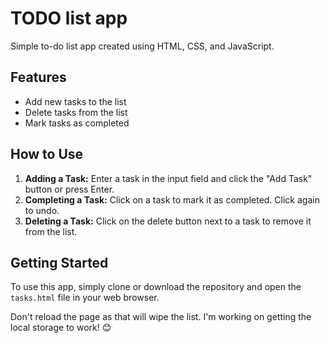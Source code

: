 # TODO list app
Simple to-do list app created using HTML, CSS, and JavaScript.

## Features
- Add new tasks to the list
- Delete tasks from the list
- Mark tasks as completed

## How to Use
1. **Adding a Task:** Enter a task in the input field and click the "Add Task" button or press Enter.
2. **Completing a Task:** Click on a task to mark it as completed. Click again to undo.
3. **Deleting a Task:** Click on the delete button next to a task to remove it from the list.

## Getting Started
To use this app, simply clone or download the repository and open the `tasks.html` file in your web browser.

Don't reload the page as that will wipe the list. I'm working on getting the local storage to work! 😊
